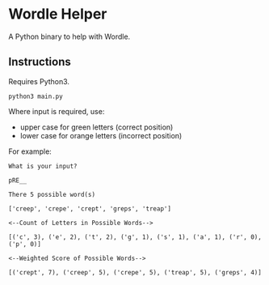# Wordle Helper

A Python binary to help with Wordle. 

## Instructions

Requires Python3.

```shell
python3 main.py
```

Where input is required, use: 

- upper case for green letters (correct position)
- lower case for orange letters (incorrect position)

For example: 

```shell
What is your input?

pRE__

There 5 possible word(s)

['creep', 'crepe', 'crept', 'greps', 'treap']

<--Count of Letters in Possible Words-->

[('c', 3), ('e', 2), ('t', 2), ('g', 1), ('s', 1), ('a', 1), ('r', 0), ('p', 0)]

<--Weighted Score of Possible Words-->

[('crept', 7), ('creep', 5), ('crepe', 5), ('treap', 5), ('greps', 4)]
```